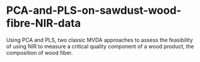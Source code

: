 # PCA-and-PLS-on-sawdust-wood-fibre-NIR-data

Using PCA and PLS, two classic MVDA approaches to assess the feasibility of using NIR to measure a critical quality component of a wood product, the composition of wood fiber.
